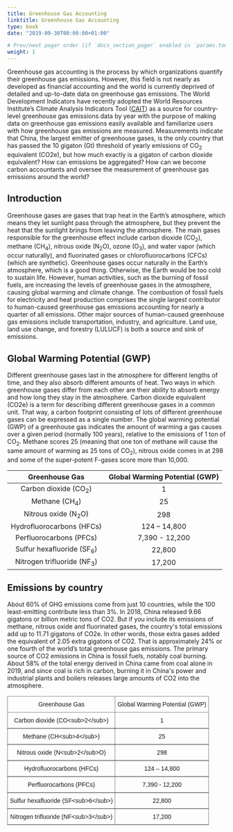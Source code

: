```yaml
---
title: Greenhouse Gas Accounting
linktitle: Greenhouse Gas Accounting
type: book
date: "2019-09-30T00:00:00+01:00"

# Prev/next pager order (if `docs_section_pager` enabled in `params.toml`)
weight: 1
---
```


Greenhouse gas accounting is the process by which organizations quantify their greenhouse gas emissions. However, this field is not nearly as developed as financial accounting and the world is currently deprived of detailed and up-to-date data on greenhouse gas emissions. The World Development Indicators have recently adopted the World Resources Institute’s Climate Analysis Indicators Tool ([CAIT](https://www.climatewatchdata.org/ghg-emissions)) as a source for country-level greenhouse gas emissions data by year with the purpose of making data on greenhouse gas emissions easily available and familiarize users with how greenhouse gas emissions are measured. Measurements indicate that China, the largest emitter of greenhouse gases, is the only country that has passed the 10 gigaton (Gt) threshold of yearly emissions of CO<sub>2</sub> equivalent (CO2e), but how much exactly is a gigaton of carbon dioxide equivalent? How can emissions be aggregated? How can we become carbon accountants and oversee the measurement of greenhouse gas emissions around the world?

## Introduction

Greenhouse gases are gases that trap heat in the Earth’s atmosphere, which means they let sunlight pass through the atmosphere, but they prevent the heat that the sunlight brings from leaving the atmosphere. The main gases responsible for the greenhouse effect include carbon dioxide (CO<sub>2</sub>), methane (CH<sub>4</sub>), nitrous oxide (N<sub>2</sub>O), ozone (O<sub>3</sub>), and water vapor (which occur naturally), and fluorinated gases or chlorofluorocarbons (CFCs) (which are synthetic). Greenhouse gases occur naturally in the Earth’s atmosphere, which is a good thing. Otherwise, the Earth would be too cold to sustain life. However, human activities, such as the burning of fossil fuels, are increasing the levels of greenhouse gases in the atmosphere, causing global warming and climate change. The combustion of fossil fuels for electricity and heat production comprises the single largest contributor to human-caused greenhouse gas emissions accounting for nearly a quarter of all emissions. Other major sources of human-caused greenhouse gas emissions include transportation, industry, and agriculture. Land use, land use change, and forestry (LULUCF) is both a source and sink of emissions.

<div class="flourish-embed" data-src="story/999382"><script src="https://public.flourish.studio/resources/embed.js"></script></div>

## Global Warming Potential (GWP)

Different greenhouse gases last in the atmosphere for different lengths of time, and they also absorb different amounts of heat. Two ways in which greenhouse gases differ from each other are their ability to absorb energy and how long they stay in the atmosphere. Carbon dioxide equivalent (CO2e) is a term for describing different greenhouse gases in a common unit. That way, a carbon footprint consisting of lots of different greenhouse gases can be expressed as a single number. The global warming potential (GWP) of a greenhouse gas indicates the amount of warming a gas causes over a given period (normally 100 years), relative to the emissions of 1 ton of CO<sub>2</sub>. Methane scores 25 (meaning that one ton of methane will cause the same amount of warming as 25 tons of CO<sub>2</sub>), nitrous oxide comes in at 298 and some of the super-potent F-gases score more than 10,000.  

|             Greenhouse   Gas            | Global Warming Potential (GWP) |
|:---------------------------------------:|:------------------------------:|
|    Carbon   dioxide (CO<sub>2</sub>)    |                1               |
|        Methane   (CH<sub>4</sub>)       |               25               |
|     Nitrous   oxide (N<sub>2</sub>O)    |               298              |
|       Hydrofluorocarbons   (HFCs)       |          124 – 14,800          |
|        Perfluorocarbons   (PFCs)        |         7,390 - 12,200         |
|  Sulfur   hexafluoride (SF<sub>6</sub>) |             22,800             |
| Nitrogen   trifluoride (NF<sub>3</sub>) |            17,200              |


<style type="text/css">
.tg  {border-collapse:collapse;border-spacing:0;}
.tg td{border-color:black;border-style:solid;border-width:1px;font-family:Arial, sans-serif;font-size:14px;
  overflow:hidden;padding:10px 5px;word-break:normal;}
.tg th{border-color:black;border-style:solid;border-width:1px;font-family:Arial, sans-serif;font-size:14px;
  font-weight:normal;overflow:hidden;padding:10px 5px;word-break:normal;}
.tg .tg-c3ow{border-color:inherit;text-align:center;vertical-align:top}
</style>
<table class="tg">
<thead>
  <tr>
    <th class="tg-c3ow">Greenhouse   Gas</th>
    <th class="tg-c3ow">Global Warming Potential (GWP)</th>
  </tr>
</thead>
<tbody>
  <tr>
    <td class="tg-c3ow">Carbon   dioxide (CO&lt;sub&gt;2&lt;/sub&gt;)</td>
    <td class="tg-c3ow">1</td>
  </tr>
  <tr>
    <td class="tg-c3ow">Methane   (CH&lt;sub&gt;4&lt;/sub&gt;)</td>
    <td class="tg-c3ow">25</td>
  </tr>
  <tr>
    <td class="tg-c3ow">Nitrous   oxide (N&lt;sub&gt;2&lt;/sub&gt;O)</td>
    <td class="tg-c3ow">298</td>
  </tr>
  <tr>
    <td class="tg-c3ow">Hydrofluorocarbons   (HFCs)</td>
    <td class="tg-c3ow">124 – 14,800</td>
  </tr>
  <tr>
    <td class="tg-c3ow">Perfluorocarbons   (PFCs)</td>
    <td class="tg-c3ow">7,390 - 12,200</td>
  </tr>
  <tr>
    <td class="tg-c3ow">Sulfur   hexafluoride (SF&lt;sub&gt;6&lt;/sub&gt;)</td>
    <td class="tg-c3ow">22,800</td>
  </tr>
  <tr>
    <td class="tg-c3ow">Nitrogen   trifluoride (NF&lt;sub&gt;3&lt;/sub&gt;)</td>
    <td class="tg-c3ow">17,200   </td>
  </tr>

## Emissions by country

About 60&#37; of GHG emissions come from just 10 countries, while the 100 least-emitting contribute less than 3%. In 2018, China released 9.66 gigatons or billion metric tons of CO2. But if you include its emissions of methane, nitrous oxide and fluorinated gases, the country's total emissions add up to 11.71 gigatons of CO2e. In other words, those extra gases added the equivalent of 2.05 extra gigatons of CO2. That is approximately 24% or one fourth of the world’s total greenhouse gas emissions. The primary source of CO2 emissions in China is fossil fuels, notably coal burning. About 58% of the total energy derived in China came from coal alone in 2019, and since coal is rich in carbon, burning it in China's power and industrial plants and boilers releases large amounts of CO2 into the atmosphere.

<div class="flourish-embed" data-src="story/998814"><script src="https://public.flourish.studio/resources/embed.js"></script></div>
